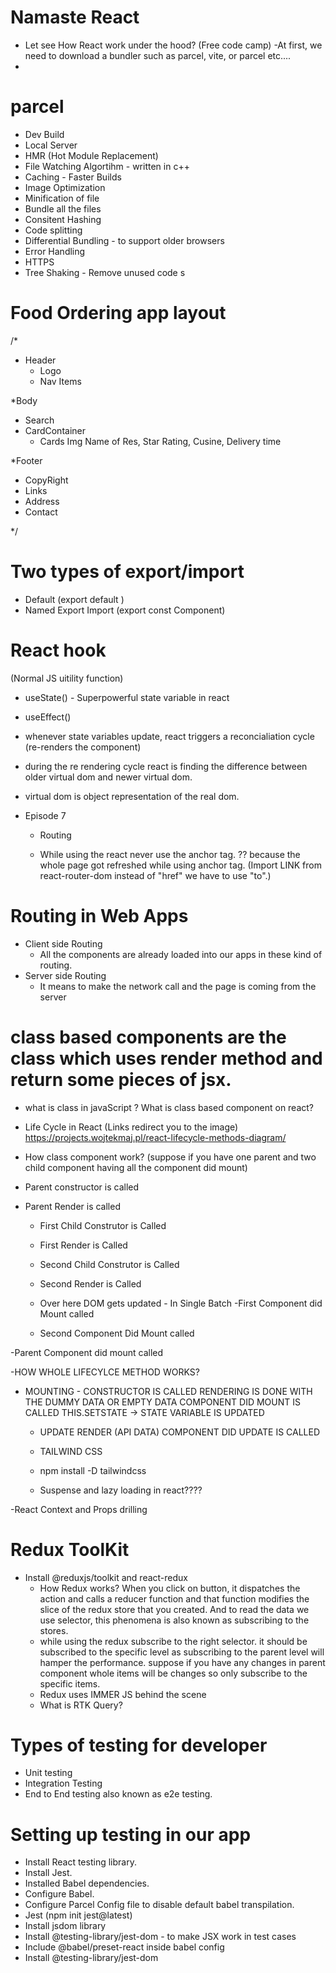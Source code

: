 # Namaste React

- Let see How React work under the hood? (Free code camp)
  -At first, we need to download a bundler such as parcel, vite, or parcel etc....
-

# parcel

- Dev Build
- Local Server
- HMR (Hot Module Replacement)
- File Watching Algortihm - written in c++
- Caching - Faster Builds
- Image Optimization
- Minification of file
- Bundle all the files
- Consitent Hashing
- Code splitting
- Differential Bundling - to support older browsers
- Error Handling
- HTTPS
- Tree Shaking - Remove unused code s

# Food Ordering app layout

/\*

- Header
  - Logo
  - Nav Items

\*Body

- Search
- CardContainer
  - Cards
    Img
    Name of Res, Star Rating, Cusine, Delivery time

\*Footer

- CopyRight
- Links
- Address
- Contact

\*/

# Two types of export/import

- Default (export default <component name>)
- Named Export Import (export const Component)

# React hook

(Normal JS uitility function)

- useState() - Superpowerful state variable in react
- useEffect()

- whenever state variables update, react triggers a reconcialiation cycle (re-renders the component)

- during the re rendering cycle react is finding the difference between older virtual dom and newer virtual dom.

- virtual dom is object representation of the real dom.

- Episode 7

  - Routing

  - While using the react never use the anchor tag. ?? because the whole page got refreshed while using anchor tag. (Import LINK from react-router-dom instead of "href" we have to use "to".)

# Routing in Web Apps

- Client side Routing
  - All the components are already loaded into our apps in these kind of routing.
- Server side Routing
  - It means to make the network call and the page is coming from the server

# class based components are the class which uses render method and return some pieces of jsx.

- what is class in javaScript ? What is class based component on react?

- Life Cycle in React (Links redirect you to the image)
  https://projects.wojtekmaj.pl/react-lifecycle-methods-diagram/

- How class component work? (suppose if you have one parent and two child component having all the component did mount)

- Parent constructor is called
- Parent Render is called

  - First Child Construtor is Called
  - First Render is Called

  - Second Child Construtor is Called
  - Second Render is Called

  - Over here DOM gets updated - In Single Batch
    -First Component did Mount called
  - Second Component Did Mount called

-Parent Component did mount called

-HOW WHOLE LIFECYLCE METHOD WORKS?

- MOUNTING -
  CONSTRUCTOR IS CALLED
  RENDERING IS DONE WITH THE DUMMY DATA OR EMPTY DATA
  <JSX IS RETURNED>
  COMPONENT DID MOUNT IS CALLED
  <API IS CALLED>
  THIS.SETSTATE -> STATE VARIABLE IS UPDATED

  - UPDATE
    RENDER (API DATA)
    <JSX DATA IS FILLED WITH API DATA>
    COMPONENT DID UPDATE IS CALLED

  - TAILWIND CSS

  - npm install -D tailwindcss

  - Suspense and lazy loading in react????

-React Context and Props drilling

# Redux ToolKit

- Install @reduxjs/toolkit and react-redux
  - How Redux works?
    When you click on button, it dispatches the action and calls a reducer function and that function modifies the slice of the redux store that you created.
    And to read the data we use selector, this phenomena is also known as subscribing to the stores.
  - while using the redux subscribe to the right selector. it should be subscribed to the specific level as subscribing to the parent level will hamper the performance. suppose if you have any changes in parent component whole items will be changes so only subscribe to the specific items.
  - Redux uses IMMER JS behind the scene
  - What is RTK Query?

# Types of testing for developer

- Unit testing
- Integration Testing
- End to End testing also known as e2e testing.

# Setting up testing in our app

- Install React testing library.
- Install Jest.
- Installed Babel dependencies.
- Configure Babel.
- Configure Parcel Config file to disable default babel transpilation.
- Jest (npm init jest@latest)
- Install jsdom library
- Install @testing-library/jest-dom - to make JSX work in test cases
- Include @babel/preset-react inside babel config
- Install @testing-library/jest-dom
